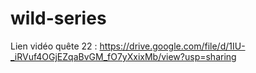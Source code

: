 # wild-series

Lien vidéo quête 22 : https://drive.google.com/file/d/1IU-_iRVuf4OGjEZqaBvGM_fO7yXxixMb/view?usp=sharing

